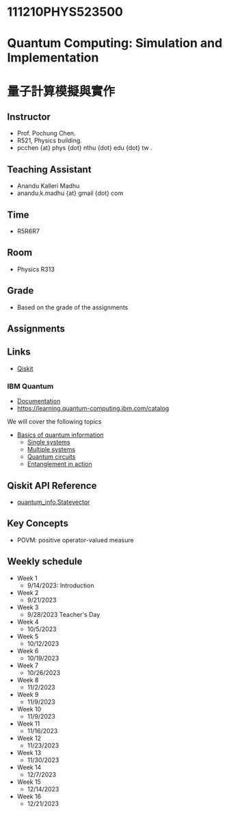 # 111210PHYS523500
# Quantum Computing: Simulation and Implementation
# 量子計算模擬與實作

## Instructor
* Prof. Pochung Chen.
* R521, Physics building.
* pcchen {at} phys {dot} nthu {dot} edu {dot} tw .

## Teaching Assistant
* Anandu Kalleri Madhu
* anandu.k.madhu {at} gmail {dot} com

## Time
* R5R6R7

## Room
* Physics R313

## Grade
* Based on the grade of the assignments

## Assignments

## Links
* [Qiskit](https://qiskit.org/)

### IBM Quantum
* [Documentation](https://docs.quantum-computing.ibm.com/)
* https://learning.quantum-computing.ibm.com/catalog

We will cover the following topics
* [Basics of quantum information](https://learning.quantum-computing.ibm.com/course/basics-of-quantum-information)
  * [Single systems](https://learning.quantum-computing.ibm.com/course/basics-of-quantum-information/single-systems)
  * [Multiple systems](https://learning.quantum-computing.ibm.com/course/basics-of-quantum-information/multiple-systems)
  * [Quantum circuits](https://learning.quantum-computing.ibm.com/course/basics-of-quantum-information/quantum-circuits)
  * [Entanglement in action](https://learning.quantum-computing.ibm.com/course/basics-of-quantum-information/entanglement-in-action)

## Qiskit API Reference
* [quantum_info.Statevector](https://docs.quantum-computing.ibm.com/api/qiskit/qiskit.quantum_info.Statevector)

## Key Concepts
* POVM: positive operator-valued measure


## Weekly schedule
* Week 1
  * 9/14/2023: Introduction
* Week 2
  * 9/21/2023
* Week 3
  * 9/28/2023 Teacher's Day
* Week 4
  * 10/5/2023
* Week 5
  * 10/12/2023
* Week 6
  * 10/19/2023
* Week 7
  * 10/26/2023
* Week 8
  * 11/2/2023
* Week 9
  * 11/9/2023
* Week 10
  * 11/9/2023
* Week 11
  * 11/16/2023
* Week 12
  * 11/23/2023
* Week 13
  * 11/30/2023
* Week 14
  * 12/7/2023
* Week 15
  * 12/14/2023
* Week 16
  * 12/21/2023
